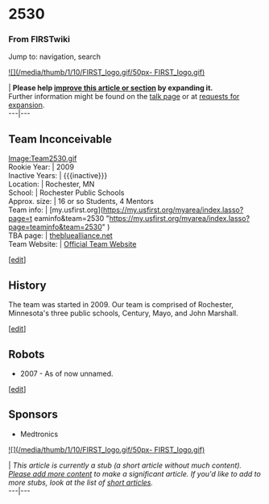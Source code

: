 # 2530

### From FIRSTwiki

Jump to: navigation, search

[![](/media/thumb/1/10/FIRST_logo.gif/50px-
FIRST_logo.gif)](/index.php/Image:FIRST_logo.gif "" )

| **Please help [improve this article or
section](http://www.firstwiki.net/index.php?title=2530&action=edit
"http://www.firstwiki.net/index.php?title=2530&action=edit" ) by expanding
it.**  
Further information might be found on the [talk
page](/index.php?title=Talk:2530&action=edit "Talk:2530" ) or at [requests for
expansion](/index.php/FIRSTwiki:Requests_for_expansion "FIRSTwiki:Requests for
expansion" ).  
---|---  
  
  

Team Inconceivable  
---  
[Image:Team2530.gif](/index.php?title=Special:Upload&wpDestFile=Team2530.gif
"Image:Team2530.gif" )  
Rookie Year: | 2009  
Inactive Years: | {{{inactive}}}  
Location: | Rochester, MN  
School: | Rochester Public Schools  
Approx. size: | 16 or so Students, 4 Mentors  
Team info: | [my.usfirst.org](https://my.usfirst.org/myarea/index.lasso?page=t
eaminfo&team=2530
"https://my.usfirst.org/myarea/index.lasso?page=teaminfo&team=2530" )  
TBA page: |
[thebluealliance.net](http://www.thebluealliance.net/tbatv/team.php?team=2530
"http://www.thebluealliance.net/tbatv/team.php?team=2530" )  
Team Website: | [Official Team Website](http://www.juggernauts.org
"http://www.juggernauts.org" )  
  
  

[[edit](/index.php?title=2530&action=edit&section=1 "Edit section: History" )]

## History

The team was started in 2009. Our team is comprised of Rochester, Minnesota's
three public schools, Century, Mayo, and John Marshall.

[[edit](/index.php?title=2530&action=edit&section=2 "Edit section: Robots" )]

## Robots

  * 2007 - As of now unnamed. 

[[edit](/index.php?title=2530&action=edit&section=3 "Edit section: Sponsors"
)]

## Sponsors

  * Medtronics 

[![](/media/thumb/1/10/FIRST_logo.gif/50px-
FIRST_logo.gif)](/index.php/Image:FIRST_logo.gif "" )

|  _This article is currently a stub (a short article without much content).
[Please add more
content](http://www.firstwiki.net/index.php?title=2530&action=edit
"http://www.firstwiki.net/index.php?title=2530&action=edit" ) to make a
significant article. If you'd like to add to more stubs, look at the list of
[short articles](/index.php/Special:Shortpages "Special:Shortpages" )._  
---|---  
  
